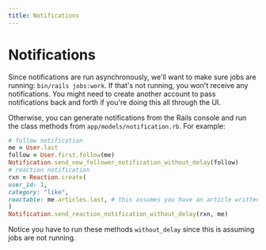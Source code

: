 ```yaml
---
title: Notifications
---
```


# Notifications

Since notifications are run asynchronously, we'll want to make sure jobs are
running: `bin/rails jobs:work`. If that's not running, you won't receive any
notifications. You might need to create another account to pass notifications
back and forth if you're doing this all through the UI.

Otherwise, you can generate notifications from the Rails console and run the
class methods from `app/models/notification.rb`. For example:

```ruby
# follow notification
me = User.last
follow = User.first.follow(me)
Notification.send_new_follower_notification_without_delay(follow)
# reaction notification
rxn = Reaction.create(
user_id: 1,
category: "like",
reactable: me.articles.last, # this assumes you have an article written
)
Notification.send_reaction_notification_without_delay(rxn, me)
```

Notice you have to run these methods `without_delay` since this is assuming jobs
are not running.
